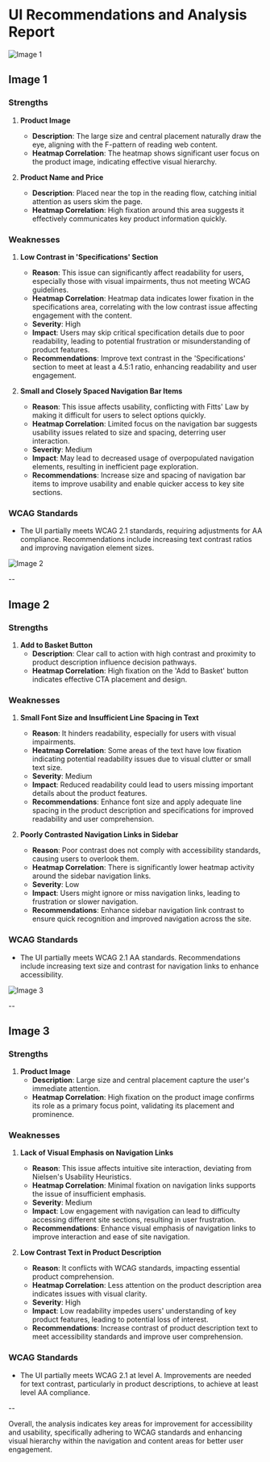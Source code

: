 # UI Recommendations and Analysis Report

![Image 1](heatmaps/p2-1.png)

## Image 1

### Strengths

1. **Product Image** 
   - **Description**: The large size and central placement naturally draw the eye, aligning with the F-pattern of reading web content.
   - **Heatmap Correlation**: The heatmap shows significant user focus on the product image, indicating effective visual hierarchy.

2. **Product Name and Price**
   - **Description**: Placed near the top in the reading flow, catching initial attention as users skim the page.
   - **Heatmap Correlation**: High fixation around this area suggests it effectively communicates key product information quickly.

### Weaknesses

1. **Low Contrast in 'Specifications' Section**
   - **Reason**: This issue can significantly affect readability for users, especially those with visual impairments, thus not meeting WCAG guidelines.
   - **Heatmap Correlation**: Heatmap data indicates lower fixation in the specifications area, correlating with the low contrast issue affecting engagement with the content.
   - **Severity**: High
   - **Impact**: Users may skip critical specification details due to poor readability, leading to potential frustration or misunderstanding of product features.
   - **Recommendations**: Improve text contrast in the 'Specifications' section to meet at least a 4.5:1 ratio, enhancing readability and user engagement.

2. **Small and Closely Spaced Navigation Bar Items**
   - **Reason**: This issue affects usability, conflicting with Fitts' Law by making it difficult for users to select options quickly.
   - **Heatmap Correlation**: Limited focus on the navigation bar suggests usability issues related to size and spacing, deterring user interaction.
   - **Severity**: Medium
   - **Impact**: May lead to decreased usage of overpopulated navigation elements, resulting in inefficient page exploration.
   - **Recommendations**: Increase size and spacing of navigation bar items to improve usability and enable quicker access to key site sections.

### WCAG Standards
- The UI partially meets WCAG 2.1 standards, requiring adjustments for AA compliance. Recommendations include increasing text contrast ratios and improving navigation element sizes.





![Image 2](heatmaps/p2-2.png)



--

## Image 2

### Strengths

1. **Add to Basket Button**
   - **Description**: Clear call to action with high contrast and proximity to product description influence decision pathways.
   - **Heatmap Correlation**: High fixation on the 'Add to Basket' button indicates effective CTA placement and design.

### Weaknesses

1. **Small Font Size and Insufficient Line Spacing in Text**
   - **Reason**: It hinders readability, especially for users with visual impairments.
   - **Heatmap Correlation**: Some areas of the text have low fixation indicating potential readability issues due to visual clutter or small text size.
   - **Severity**: Medium
   - **Impact**: Reduced readability could lead to users missing important details about the product features.
   - **Recommendations**: Enhance font size and apply adequate line spacing in the product description and specifications for improved readability and user comprehension.

2. **Poorly Contrasted Navigation Links in Sidebar**
   - **Reason**: Poor contrast does not comply with accessibility standards, causing users to overlook them.
   - **Heatmap Correlation**: There is significantly lower heatmap activity around the sidebar navigation links.
   - **Severity**: Low
   - **Impact**: Users might ignore or miss navigation links, leading to frustration or slower navigation.
   - **Recommendations**: Enhance sidebar navigation link contrast to ensure quick recognition and improved navigation across the site.

### WCAG Standards
- The UI partially meets WCAG 2.1 AA standards. Recommendations include increasing text size and contrast for navigation links to enhance accessibility.




![Image 3](heatmaps/p2-3.png)




--

## Image 3

### Strengths

1. **Product Image**
   - **Description**: Large size and central placement capture the user's immediate attention.
   - **Heatmap Correlation**: High fixation on the product image confirms its role as a primary focus point, validating its placement and prominence.

### Weaknesses

1. **Lack of Visual Emphasis on Navigation Links**
   - **Reason**: This issue affects intuitive site interaction, deviating from Nielsen's Usability Heuristics.
   - **Heatmap Correlation**: Minimal fixation on navigation links supports the issue of insufficient emphasis.
   - **Severity**: Medium
   - **Impact**: Low engagement with navigation can lead to difficulty accessing different site sections, resulting in user frustration.
   - **Recommendations**: Enhance visual emphasis of navigation links to improve interaction and ease of site navigation.

2. **Low Contrast Text in Product Description**
   - **Reason**: It conflicts with WCAG standards, impacting essential product comprehension.
   - **Heatmap Correlation**: Less attention on the product description area indicates issues with visual clarity.
   - **Severity**: High
   - **Impact**: Low readability impedes users' understanding of key product features, leading to potential loss of interest.
   - **Recommendations**: Increase contrast of product description text to meet accessibility standards and improve user comprehension.

### WCAG Standards
- The UI partially meets WCAG 2.1 at level A. Improvements are needed for text contrast, particularly in product descriptions, to achieve at least level AA compliance.



















--

Overall, the analysis indicates key areas for improvement for accessibility and usability, specifically adhering to WCAG standards and enhancing visual hierarchy within the navigation and content areas for better user engagement.

